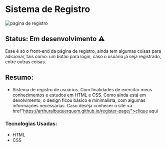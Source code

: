 # Sistema de Registro

![pagina de registro](https://user-images.githubusercontent.com/89046894/134981085-e446abc2-c35c-44e7-8045-4c839e67b474.png)

## Status: Em desenvolvimento ⚠️

Esse é só o front-end da página de registro, ainda tem algumas coisas para adicionar, tais como: um botão para login, caso o usuário já seja registrado, entre outras coisas.

## Resumo:

- Sistema de registro de usuários. Com finalidades de exercitar meus conhecimentos e estudos em HTML e CSS. Como ainda está em devolvimento, o design ficou básico e minimalista, com algumas informações necessárias. Caso deseja conhecer o site <a href"https://arthuralbuquerquem.github.io/register-page/">clique aqui<a/>

### Tecnologias Usadas:

- HTML
- CSS
